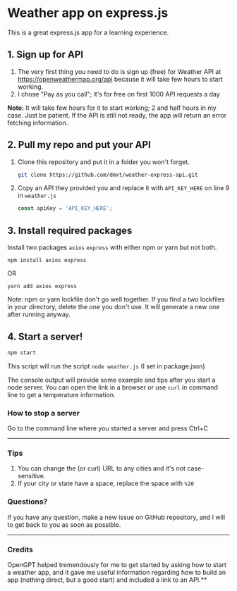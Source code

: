 # Weather app on express.js
This is a great express.js app for a learning experience. 

## 1. Sign up for API
1. The very first thing you need to do is sign up (free) for Weather API at https://openweathermap.org/api because it
   will take few hours to start working.
2. I chose "Pay as you call"; it's for free on first 1000 API requests a day

**Note:** It will take few hours for it to start working; 2 and half hours in my case. Just be patient. If the API is
still not ready, the app will return an error fetching information.

## 2. Pull my repo and put your API
1. Clone this repository and put it in a folder you won't forget.
   ```bash
   git clone https://github.com/dmxt/weather-express-api.git
2. Copy an API they provided you and replace it with `API_KEY_HERE` on line 9 in `weather.js`
   ```javascript
   const apiKey = 'API_KEY_HERE';
   ```

## 3. Install required packages
Install two packages `axios` `express` with either npm or yarn but not both.

`npm install axios express`

OR

`yarn add axios express`

Note: npm or yarn lockfile don't go well together.
If you find a two lockfiles in your directory, delete the one you don't use. It will generate a new one after running
anyway.

## 4. Start a server!

```bash
npm start
```

This script will run the script `node weather.js` (I set in package.json)

The console output will provide some example and tips after you start a node server. You can open the link in a browser
or use `curl` in command line to get a temperature information.

### How to stop a server

Go to the command line where you started a server and press Ctrl+C

---

### Tips

1. You can change the (or curl) URL to any cities and it's not case-sensitive.
2. If your city or state have a space, replace the space with `%20`

### Questions?

If you have any question, make a new issue on GitHub repository, and I will to get back to you as soon as possible.

---

### Credits

OpenGPT helped tremendously for me to get started by asking how to start a weather app, and it gave me useful
information regarding how to build an app (nothing direct, but a good start) and included a link to an API.**
